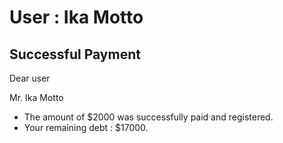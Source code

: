 User : Ika Motto
=============

Successful Payment
---------------------

Dear user

Mr. Ika Motto

* The amount of $2000 was successfully paid and registered.
*  Your remaining debt : $17000.

  
  
  ##
